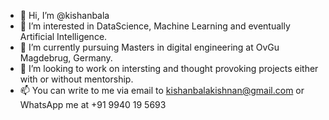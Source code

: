 - 👋 Hi, I’m @kishanbala
- 👀 I’m interested in DataScience, Machine Learning and eventually Artificial Intelligence. 
- 🌱 I’m currently pursuing Masters in digital engineering at OvGu Magdebrug, Germany.
- 💞️ I’m looking to work on intersting and thought provoking projects either with or without mentorship. 
- 📫 You can write to me via email to kishanbalakishnan@gmail.com or WhatsApp me at +91 9940 19 5693

<!---
kishanbala/kishanbala is a ✨ special ✨ repository because its `README.md` (this file) appears on your GitHub profile.
You can click the Preview link to take a look at your changes.
--->

